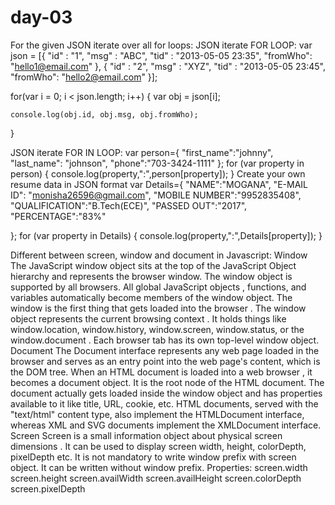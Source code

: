 # day-03
For the given JSON iterate over all for loops:
JSON iterate  FOR LOOP:
var json = [{
    "id" : "1", 
    "msg"   : "ABC",
    "tid" : "2013-05-05 23:35",
    "fromWho": "hello1@email.com"
  },
  {
    "id" : "2", 
    "msg"   : "XYZ",
    "tid" : "2013-05-05 23:45",
    "fromWho": "hello2@email.com"
  }];

  for(var i = 0; i < json.length; i++) {
    var obj = json[i];

    console.log(obj.id, obj.msg, obj.fromWho);
  }
  
JSON iterate  FOR IN LOOP:
var person={
     "first_name":"johnny",
      "last_name": "johnson",
    "phone":"703-3424-1111"
};
for (var property in person) {
      console.log(property,":",person[property]);
}
Create your own resume data in JSON format
var Details={
     "NAME":"MOGANA",
     "E-MAIL ID": "monisha26596@gmail.com",
     "MOBILE NUMBER":"9952835408", 
     "QUALIFICATION":"B.Tech(ECE)",
     "PASSED OUT":"2017",
     "PERCENTAGE":"83%"
     
};
for (var property in Details) {
      console.log(property,":",Details[property]);
}


Different between screen, window and document in Javascript:
Window
The JavaScript window object sits at the top of the JavaScript Object hierarchy and represents the browser window. The window object is supported by all browsers. All global JavaScript objects , functions, and variables automatically become members of the window object. The window is the first thing that gets loaded into the browser . The window object represents the current browsing context . It holds things like window.location, window.history, window.screen, window.status, or the window.document . Each browser tab has its own top-level window object.
Document
The Document interface represents any web page loaded in the browser and serves as an entry point into the web page's content, which is the DOM tree. When an HTML document is loaded into a web browser , it becomes a document object. It is the root node of the HTML document. The document actually gets loaded inside the window object and has properties available to it like title, URL, cookie, etc. HTML documents, served with the "text/html" content type, also implement the HTMLDocument interface, whereas XML and SVG documents implement the XMLDocument interface.
Screen
Screen is a small information object about physical screen dimensions . It can be used to display screen width, height, colorDepth, pixelDepth etc. It is not mandatory to write window prefix with screen object. It can be written without window prefix.
Properties:
screen.width
screen.height
screen.availWidth
screen.availHeight
screen.colorDepth
screen.pixelDepth
